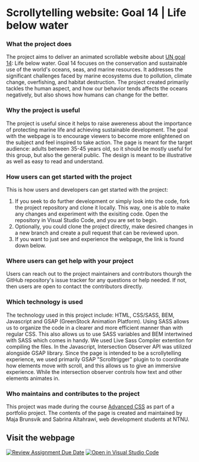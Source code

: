 # Scrollytelling website: Goal 14 | Life below water

### What the project does
The project aims to deliver an animated scrollable website about [UN goal 14](https://www.globalgoals.org/goals/14-life-below-water/): Life below water. Goal 14 focuses on the conservation and sustainable use of the world's oceans, seas, and marine resources. It addresses the significant challenges faced by marine ecosystems due to pollution, climate change, overfishing, and habitat destruction. The project created primarily tackles the human aspect, and how our behavior tends affects the oceans negatively, but also shows how humans can change for the better.
### Why the project is useful
The project is useful since it helps to raise awereness about the importance of protecting marine life and achieving sustainable development. The goal with the webpage is to encourage viewers to become more enlightened on the subject and feel inspired to take action. The page is meant for the target audience: adults between 35-45 years old, so it should be mostly useful for this group, but also the general public. The design is meant to be illustrative as well as easy to read and understand.
### How users can get started with the project
This is how users and developers can get started with the project:
1. If you seek to do further development or simply look into the code, fork the project repository and clone it locally. This way, one is able to make any changes and experiment with the exisiting code. Open the repository in Visual Studio Code, and you are set to begin.
2. Optionally, you could clone the project directly, make desired changes in a new branch and create a pull request that can be reviewed upon.
3. If you want to just see and experience the webpage, the link is found down below.
### Where users can get help with your project
Users can reach out to the project maintainers and contributors thourgh the GitHub repository's issue tracker for any questions or help needed. If not, then users are open to contact the contributors directly.
### Which technology is used
The technology used in this project include: HTML, CSS/SASS, BEM, Javascript and GSAP (GreenStock Animation Platform). Using SASS allows us to organize the code in a clearer and more efficient manner than with regular CSS. This also allows us to use SASS variables and BEM intertwined with SASS which comes in handy. We used Live Sass Compiler extention for compiling the files. In the Javascript, Intersection Observer API was utilized alongside GSAP library. Since the page is intended to be a scrollytelling experience, we used primarily GSAP "Scrolltrigger" plugin to to coordinate how elements move with scroll, and this allows us to give an immersive experience. While the intersection observer controls how text and other elements animates in. 
### Who maintains and contributes to the project
This project was made during the course [Advanced CSS](https://www.ntnu.edu/studies/courses/IDG1293/#tab=omEmnet) as part of a portfolio project.
The contents of the page is created and maintained by Maja Brunsvik and Sabrina Altahrawi, web development students at NTNU.

## Visit the webpage


[![Review Assignment Due Date](https://classroom.github.com/assets/deadline-readme-button-24ddc0f5d75046c5622901739e7c5dd533143b0c8e959d652212380cedb1ea36.svg)](https://classroom.github.com/a/E1TYCvbT)
[![Open in Visual Studio Code](https://classroom.github.com/assets/open-in-vscode-718a45dd9cf7e7f842a935f5ebbe5719a5e09af4491e668f4dbf3b35d5cca122.svg)](https://classroom.github.com/online_ide?assignment_repo_id=11008367&assignment_repo_type=AssignmentRepo)